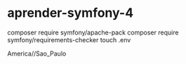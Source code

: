 # aprender-symfony-4

composer require symfony/apache-pack
composer require symfony/requirements-checker
touch .env

America//Sao_Paulo